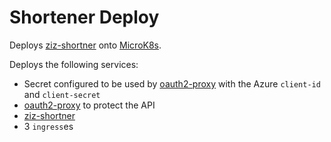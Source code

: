 # Shortener Deploy

Deploys [ziz-shortner](https://github.com/ezzizzle/ziz-shortener) onto [MicroK8s](https://microk8s.io).

Deploys the following services:

* Secret configured to be used by [oauth2-proxy](https://oauth2-proxy.github.io/oauth2-proxy/auth-configuration#azure-auth-provider) with the Azure `client-id` and `client-secret`
* [oauth2-proxy](https://github.com/oauth2-proxy/oauth2-proxy) to protect the API
* [ziz-shortner](https://github.com/ezzizzle/ziz-shortener)
* 3 `ingress`es
